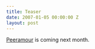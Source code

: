 ```yaml
---
title: Teaser
date: 2007-01-05 00:00:00 Z
layout: post
---
```





[Peeramour](http://www.peeramour.com/) is coming next month.
